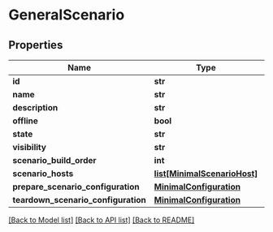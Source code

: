 # GeneralScenario

## Properties
Name | Type | Description | Notes
------------ | ------------- | ------------- | -------------
**id** | **str** |  | [optional] 
**name** | **str** |  | [optional] 
**description** | **str** |  | [optional] 
**offline** | **bool** |  | [optional] 
**state** | **str** |  | [optional] 
**visibility** | **str** |  | [optional] 
**scenario_build_order** | **int** |  | [optional] 
**scenario_hosts** | [**list[MinimalScenarioHost]**](MinimalScenarioHost.md) |  | [optional] 
**prepare_scenario_configuration** | [**MinimalConfiguration**](MinimalConfiguration.md) |  | [optional] 
**teardown_scenario_configuration** | [**MinimalConfiguration**](MinimalConfiguration.md) |  | [optional] 

[[Back to Model list]](../README.md#documentation-for-models) [[Back to API list]](../README.md#documentation-for-api-endpoints) [[Back to README]](../README.md)


